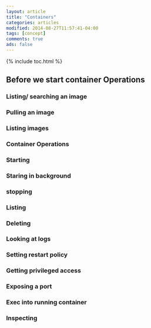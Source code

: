 ```yaml
---
layout: article
title: "Containers"
categories: articles
modified: 2014-08-27T11:57:41-04:00
tags: [concept]
comments: true
ads: false
---
```


{% include toc.html %}


## Before we start container Operations

### Listing/ searching an image

### Pulling an image

### Listing images


### Container Operations

### Starting

### Staring in background

### stopping

### Listing

### Deleting

### Looking at logs

### Setting restart policy

### Getting privileged access

### Exposing a port

### Exec into running container

### Inspecting
